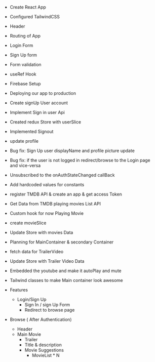 - Create React App
- Configured TailwindCSS
- Header
- Routing of App
- Login Form
- Sign Up form
- Form validation
- useRef Hook
- Firebase Setup
- Deploying our app to production
- Create signUp User account
- Implement Sign in user Api
- Created redux Store with userSlice
- Implemented Signout
- update profile
- Bug fix: Sign Up user displayName and profile picture update
- Bug fix: if the user is not logged in redirect/browse to the Login page and vice-versa
- Unsubscribed to the onAuthStateChanged callBack
- Add hardcoded values for constants
- register TMDB API & create an app & get access Token
- Get Data from TMDB playing movies List API
- Custom hook for now Playing Movie
- create movieSlice
- Update Store with movies Data
- Planning for MainContainer & secondary Container
- fetch data for TrailerVideo
- Update Store with Trailer Video Data
- Embedded the youtube and make it autoPlay and mute
- Tailwind classes to make Main container look awesome




- Features
  - Login/Sign Up
    - Sign In / sign Up Form
    - Redirect to browse page
- Browse ( After Authentication)
    - Header
    - Main Movie
      - Trailer
      - Title & description
      - Movie Suggestions
         - MovieList * N